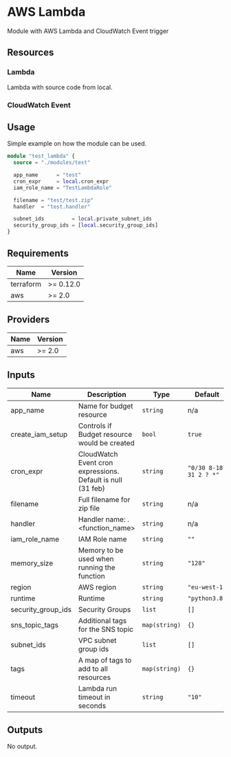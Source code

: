 # AWS Lambda

Module with AWS Lambda and CloudWatch Event trigger

## Resources

### Lambda

Lambda with source code from local.

### CloudWatch Event

## Usage

Simple example on how the module can be used.

```terraform
module "test_lambda" {
  source = "./modules/test"

  app_name      = "test"
  cron_expr     = local.cron_expr
  iam_role_name = "TestLambdaRole"

  filename = "test/test.zip"
  handler  = "test.handler"

  subnet_ids         = local.private_subnet_ids
  security_group_ids = [local.security_group_ids]
}
```

## Requirements

| Name | Version |
|------|---------|
| terraform | >= 0.12.0 |
| aws | >= 2.0 |

## Providers

| Name | Version |
|------|---------|
| aws | >= 2.0 |

## Inputs

| Name | Description | Type | Default | Required |
|------|-------------|------|---------|:--------:|
| app\_name | Name for budget resource | `string` | n/a | yes |
| create\_iam\_setup | Controls if Budget resource would be created | `bool` | `true` | no |
| cron\_expr | CloudWatch Event cron expressions. Default is null (31 feb) | `string` | `"0/30 8-18 31 2 ? *"` | no |
| filename | Full filename for zip file | `string` | n/a | yes |
| handler | Handler name: <filename>.<function\_name> | `string` | n/a | yes |
| iam\_role\_name | IAM Role name | `string` | `""` | no |
| memory\_size | Memory to be used when running the function | `string` | `"128"` | no |
| region | AWS region | `string` | `"eu-west-1"` | no |
| runtime | Runtime | `string` | `"python3.8"` | no |
| security\_group\_ids | Security Groups | `list` | `[]` | no |
| sns\_topic\_tags | Additional tags for the SNS topic | `map(string)` | `{}` | no |
| subnet\_ids | VPC subnet group ids | `list` | `[]` | no |
| tags | A map of tags to add to all resources | `map(string)` | `{}` | no |
| timeout | Lambda run timeout in seconds | `string` | `"10"` | no |

## Outputs

No output.

